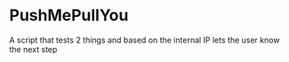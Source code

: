 # PushMePullYou
A script that tests 2 things and based on the internal IP lets the user know the next step
